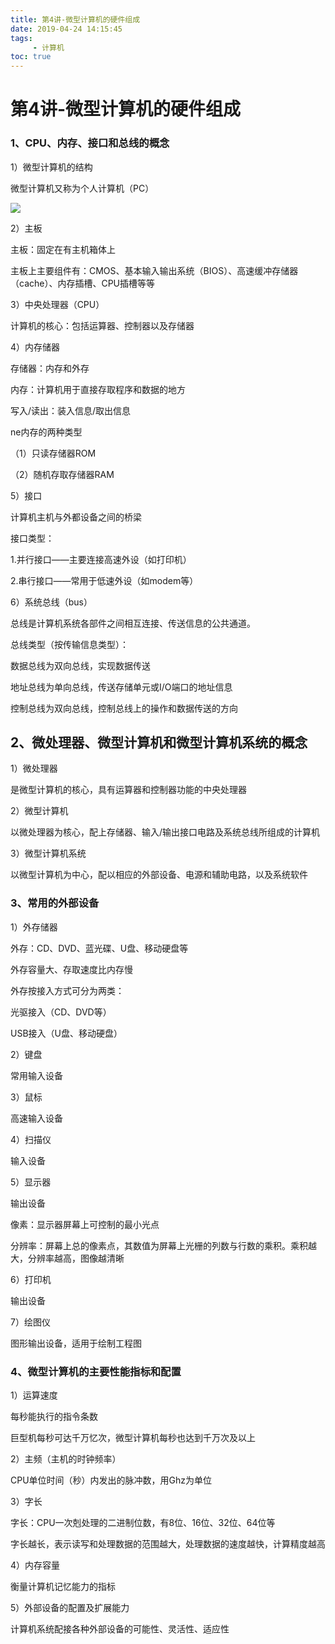 ```yaml
---
title: 第4讲-微型计算机的硬件组成
date: 2019-04-24 14:15:45
tags: 
     - 计算机
toc: true
---
```


# 第4讲-微型计算机的硬件组成



### 1、CPU、内存、接口和总线的概念

1）微型计算机的结构

微型计算机又称为个人计算机（PC）

![](/picture/content/pc-04-1.png)

2）主板

主板：固定在有主机箱体上

主板上主要组件有：CMOS、基本输入输出系统（BIOS）、高速缓冲存储器（cache）、内存插槽、CPU插槽等等

3）中央处理器（CPU）

计算机的核心：包括运算器、控制器以及存储器

4）内存储器

存储器：内存和外存

内存：计算机用于直接存取程序和数据的地方

写入/读出：装入信息/取出信息

ne内存的两种类型

（1）只读存储器ROM

（2）随机存取存储器RAM

5）接口

计算机主机与外都设备之间的桥梁

接口类型：

   1.并行接口——主要连接高速外设（如打印机）

   2.串行接口——常用于低速外设（如modem等）

6）系统总线（bus）

总线是计算机系统各部件之间相互连接、传送信息的公共通道。

总线类型（按传输信息类型）：

数据总线为双向总线，实现数据传送

地址总线为单向总线，传送存储单元或I/O端口的地址信息

控制总线为双向总线，控制总线上的操作和数据传送的方向



## 2、微处理器、微型计算机和微型计算机系统的概念

1）微处理器

是微型计算机的核心，具有运算器和控制器功能的中央处理器

2）微型计算机

以微处理器为核心，配上存储器、输入/输出接口电路及系统总线所组成的计算机

3）微型计算机系统

以微型计算机为中心，配以相应的外部设备、电源和辅助电路，以及系统软件

### 3、常用的外部设备

1）外存储器

外存：CD、DVD、蓝光碟、U盘、移动硬盘等

外存容量大、存取速度比内存慢

外存按接入方式可分为两类：

光驱接入（CD、DVD等）

USB接入（U盘、移动硬盘）

2）键盘

常用输入设备

3）鼠标

高速输入设备

4）扫描仪

输入设备

5）显示器

输出设备

像素：显示器屏幕上可控制的最小光点

分辨率：屏幕上总的像素点，其数值为屏幕上光栅的列数与行数的乘积。乘积越大，分辨率越高，图像越清晰

6）打印机

输出设备

7）绘图仪

图形输出设备，适用于绘制工程图

### 4、微型计算机的主要性能指标和配置

1）运算速度

每秒能执行的指令条数

巨型机每秒可达千万忆次，微型计算机每秒也达到千万次及以上

2）主频（主机的时钟频率）

CPU单位时间（秒）内发出的脉冲数，用Ghz为单位

3）字长

字长：CPU一次剋处理的二进制位数，有8位、16位、32位、64位等

字长越长，表示读写和处理数据的范围越大，处理数据的速度越快，计算精度越高

4）内存容量

衡量计算机记忆能力的指标

5）外部设备的配置及扩展能力

计算机系统配接各种外部设备的可能性、灵活性、适应性